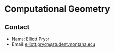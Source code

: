 

# Computational Geometry
## Contact
 - Name: Elliott Pryor
 - Email: elliott.pryor@student.montana.edu
